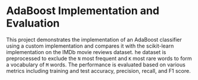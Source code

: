 # AdaBoost Implementation and Evaluation
This project demonstrates the implementation of an AdaBoost classifier using a custom
implementation and compares it with the scikit-learn implementation on the IMDb movie reviews dataset.
he dataset is preprocessed to exclude the `N` most frequent and `K` most rare words to
form a vocabulary of `M` words. The performance is evaluated based on various metrics including 
training and test accuracy, precision, recall, and F1 score.
